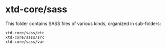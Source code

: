# xtd-core/sass

This folder contains SASS files of various kinds, organized in sub-folders:

    xtd-core/sass/etc
    xtd-core/sass/src
    xtd-core/sass/var
